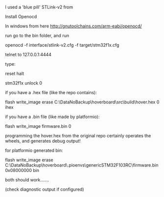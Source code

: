 I used a 'blue pill' STLink-v2 from 

Install Openocd

In windows from here http://gnutoolchains.com/arm-eabi/openocd/

run go to the bin folder, and run 

openocd -f interface/stlink-v2.cfg -f target/stm32f1x.cfg

telnet to 127.0.0.1:4444

type:

reset halt

stm32f1x unlock 0

if you have a .hex file (like the repo contains):

flash write_image erase C:\\DataNoBackup\\hoverboard\\src\\build\\hover.hex 0 ihex

if you have a .bin file (like made by platformio):

flash write_image firmware.bin 0 

programming the hover.hex from the original repo certainly operates the wheels, and generates debug output!

for platformio generated bin:

flash write_image erase C:\\DataNoBackup\\hoverboard\\.pioenvs\\genericSTM32F103RC\\firmware.bin 0x08000000 bin

both should work.......

(check diagnostic output if configured)



